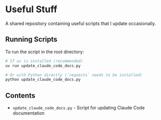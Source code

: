 # Useful Stuff

A shared repository containing useful scripts that I update occasionally.

## Running Scripts

To run the script in the root directory:

```bash
# If uv is installed (recommended)
uv run update_claude_code_docs.py

# Or with Python directly (`requests` needs to be installed)
python update_claude_code_docs.py
```

## Contents

- `update_claude_code_docs.py` - Script for updating Claude Code documentation